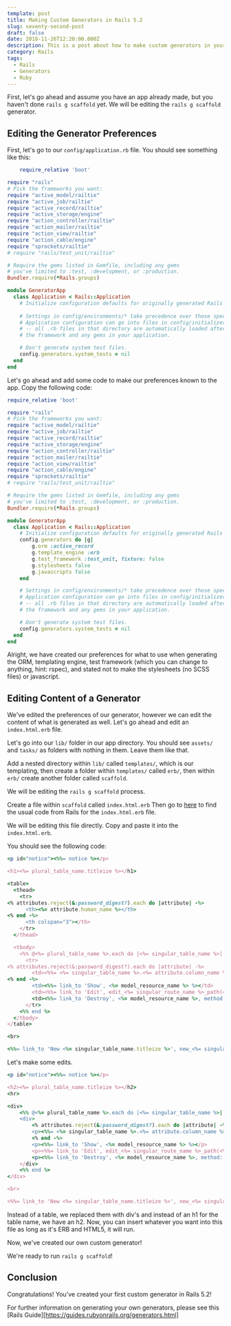 ```yaml
---
template: post
title: Making Custom Generators in Rails 5.2
slug: seventy-second-post
draft: false
date: 2018-11-26T12:20:00.000Z
description: This is a post about how to make custom generators in your Rails 5.2.1 app.
category: Rails
tags:
  - Rails
  - Generators
  - Ruby
---
```


First, let's go ahead and assume you have an app already made, but you haven't done `rails g scaffold` yet. We will be editing the `rails g scaffold` generator. 

## Editing the Generator Preferences 

First, let's go to our `config/application.rb` file. 
You should see something like this:

```ruby
    require_relative 'boot'

require "rails"
# Pick the frameworks you want:
require "active_model/railtie"
require "active_job/railtie"
require "active_record/railtie"
require "active_storage/engine"
require "action_controller/railtie"
require "action_mailer/railtie"
require "action_view/railtie"
require "action_cable/engine"
require "sprockets/railtie"
# require "rails/test_unit/railtie"

# Require the gems listed in Gemfile, including any gems
# you've limited to :test, :development, or :production.
Bundler.require(*Rails.groups)

module GeneratorApp
  class Application < Rails::Application
    # Initialize configuration defaults for originally generated Rails version.
    
    # Settings in config/environments/* take precedence over those specified here.
    # Application configuration can go into files in config/initializers
    # -- all .rb files in that directory are automatically loaded after loading
    # the framework and any gems in your application.

    # Don't generate system test files.
    config.generators.system_tests = nil
  end
end

```

Let's go ahead and add some code to make our preferences known to the app. 
Copy the following code: 

```ruby
require_relative 'boot'

require "rails"
# Pick the frameworks you want:
require "active_model/railtie"
require "active_job/railtie"
require "active_record/railtie"
require "active_storage/engine"
require "action_controller/railtie"
require "action_mailer/railtie"
require "action_view/railtie"
require "action_cable/engine"
require "sprockets/railtie"
# require "rails/test_unit/railtie"

# Require the gems listed in Gemfile, including any gems
# you've limited to :test, :development, or :production.
Bundler.require(*Rails.groups)

module GeneratorApp
  class Application < Rails::Application
    # Initialize configuration defaults for originally generated Rails version.
    config.generators do |g|
        g.orm :active_record
        g.template_engine :erb
        g.test_framework :test_unit, fixture: false
        g.stylesheets false
        g.javascripts false
    end

    # Settings in config/environments/* take precedence over those specified here.
    # Application configuration can go into files in config/initializers
    # -- all .rb files in that directory are automatically loaded after loading
    # the framework and any gems in your application.

    # Don't generate system test files.
    config.generators.system_tests = nil
  end
end

```

Alright, we have created our preferences for what to use when generating the ORM, templating engine, test framework (which you can change to anything, hint: rspec), and stated not to make the stylesheets (no SCSS files) or javascript. 

## Editing Content of a Generator

We've edited the preferences of our generator, however we can edit the content of what is generated as well. Let's go ahead and edit an `index.html.erb` file. 

Let's go into our `lib/` folder in our app directory. You should see `assets/` and `tasks/` as folders with nothing in them. Leave them like that. 

Add a nested directory within `lib/` called `templates/`, which is our templating, then create a folder within `templates/` called `erb/`, then within `erb/` create another folder called `scaffold`. 

We will be editing the `rails g scaffold` process. 

Create a file within `scaffold` called `index.html.erb`
Then go to <a href="https://github.com/rails/rails/blob/master/railties/lib/rails/generators/erb/scaffold/templates/index.html.erb.tt">here</a> to find the usual code from Rails for the `index.html.erb` file. 

We will be editing this file directly. Copy and paste it into the `index.html.erb`. 

You should see the following code: 
```ruby
<p id="notice"><%%= notice %></p>

<h1><%= plural_table_name.titleize %></h1>

<table>
  <thead>
    <tr>
<% attributes.reject(&:password_digest?).each do |attribute| -%>
      <th><%= attribute.human_name %></th>
<% end -%>
      <th colspan="3"></th>
    </tr>
  </thead>

  <tbody>
    <%% @<%= plural_table_name %>.each do |<%= singular_table_name %>| %>
      <tr>
<% attributes.reject(&:password_digest?).each do |attribute| -%>
        <td><%%= <%= singular_table_name %>.<%= attribute.column_name %> %></td>
<% end -%>
        <td><%%= link_to 'Show', <%= model_resource_name %> %></td>
        <td><%%= link_to 'Edit', edit_<%= singular_route_name %>_path(<%= singular_table_name %>) %></td>
        <td><%%= link_to 'Destroy', <%= model_resource_name %>, method: :delete, data: { confirm: 'Are you sure?' } %></td>
      </tr>
    <%% end %>
  </tbody>
</table>

<br>

<%%= link_to 'New <%= singular_table_name.titleize %>', new_<%= singular_route_name %>_path %>
```

Let's make some edits. 

```ruby
<p id="notice"><%%= notice %></p>

<h2><%= plural_table_name.titleize %></h2>
<hr>

<div>
    <%% @<%= plural_table_name %>.each do |<%= singular_table_name %>| %>
    <div>
        <% attributes.reject(&:password_digest?).each do |attribute| -%>
        <p><%%= <%= singular_table_name %>.<%= attribute.column_name %> %></p>
        <% end -%>
        <p><%%= link_to 'Show', <%= model_resource_name %> %></p>
        <p><%%= link_to 'Edit', edit_<%= singular_route_name %>_path(<%= singular_table_name %>) %></p>
        <p><%%= link_to 'Destroy', <%= model_resource_name %>, method: :delete, data: { confirm: 'Are you sure?' } %></p>
    </div>
    <%% end %>
</div>

<br>

<%%= link_to 'New <%= singular_table_name.titleize %>', new_<%= singular_route_name %>_path %>
```

Instead of a table, we replaced them with div's and instead of an h1 for the table name, we have an h2. Now, you can insert whatever you want into this file as long as it's ERB and HTML5, it will run. 

Now, we've created our own custom generator! 

We're ready to run `rails g scaffold`! 

## Conclusion

Congratulations! You've created your first custom generator in Rails 5.2!

For further information on generating your own generators, please see this [Rails Guide][https://guides.rubyonrails.org/generators.html]

